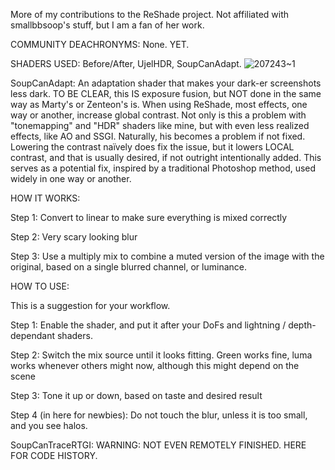 More of my contributions to the ReShade project.
Not affiliated with smallbbsoop's stuff, but I am a fan of her work.

COMMUNITY DEACHRONYMS:
  None. YET.

SHADERS USED: Before/After, UjelHDR, SoupCanAdapt.
![207243~1](https://github.com/user-attachments/assets/4b7e4d0c-ed71-4361-8710-e2261a91a5ca)


SoupCanAdapt:
An adaptation shader that makes your dark-er screenshots less dark. TO BE CLEAR, this IS exposure fusion, but NOT done in the same way as Marty's or Zenteon's is.
When using ReShade, most effects, one way or another, increase global contrast. Not only is this a problem with "tonemapping" and "HDR" shaders like mine, but with even less realized effects, like AO and SSGI. Naturally, his becomes a problem if not fixed. Lowering the contrast naïvely does fix the issue, but it lowers LOCAL contrast, and that is usually desired, if not outright intentionally added.
This serves as a potential fix, inspired by a traditional Photoshop method, used widely in one way or another.

HOW IT WORKS:

  Step 1: Convert to linear to make sure everything is mixed correctly
  
  Step 2: Very scary looking blur
  
  Step 3: Use a multiply mix to combine a muted version of the image with the original, based on a single blurred channel, or luminance.



HOW TO USE:

  This is a suggestion for your workflow.
  
  Step 1: Enable the shader, and put it after your DoFs and lightning / depth-dependant shaders.
  
  Step 2: Switch the mix source until it looks fitting. Green works fine, luma works whenever others might now, although this might depend on the scene
  
  Step 3: Tone it up or down, based on taste and desired result
  
  Step 4 (in here for newbies): Do not touch the blur, unless it is too small, and you see halos.
  
SoupCanTraceRTGI:
  WARNING: NOT EVEN REMOTELY FINISHED. HERE FOR CODE HISTORY.
